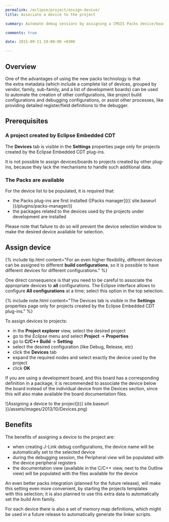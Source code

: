 ```yaml
---
permalink: /eclipse/project/assign-device/
title: Associate a device to the project

summary: Automate debug sessions by assigning a CMSIS Packs device/board to the project.

comments: true

date: 2015-09-11 19:00:00 +0300

---
```


## Overview

One of the advantages of using the new packs technology is that
the extra metadata (which include a complete list of devices,
grouped by vendor, family, sub-family, and a list of development
boards) can be used to automate the creation of other configurations,
like project build configurations and debugging configurations, or
assist other processes, like providing detailed register/field
definitions to the debugger.

## Prerequisites

### A project created by Eclipse Embedded CDT

The **Devices** tab is visible in the **Settings** properties page
only for projects created by the Eclipse Embedded CDT plug-ins.

It is not possible to assign devices/boards to projects created by
other plug-ins, because they lack the mechanisms to handle such
additional data.

### The Packs are available

For the device list to be populated, it is required that:

- the Packs plug-ins are first installed
([Packs manager]({{ site.baseurl }}/plugins/packs-manager/))
- the packages related to the devices used by the projects
under development are installed

Please note that failure to do so will prevent the device selection
window to make the desired device available for selection.

## Assign device

{% include tip.html content="For an even higher flexibility,
different devices
can be assigned to different **build configurations**, so it is
possible to have different devices for different configurations." %}

One direct consequence is that you need to be careful to associate
the appropriate devices to **all** configurations. The Eclipse
interface allows to configure **All configurations** at a time;
select this option in the top selection.

{% include note.html content="The Devices tab is visible in the
**Settings**
properties page only for projects created by the Eclipse Embedded CDT
plug-ins." %}

To assign devices to projects:

- in the **Project explorer** view, select the desired project
- go to the _Eclipse_ menu and select **Project** → **Properties**
- go to **C/C++ Build** → **Setting**
- select the desired configuration (like Debug, Release, etc)
- click the **Devices** tab
- expand the required nodes and select exactly the device used by the project
- click **OK**

If you are using a development board, and this board has a corresponding
definition in a package, it is recommended to associate the device below
the board instead of the individual device from the Devices section,
since this will also make available the board documentation files.

![Assigning a device to the project]({{ site.baseurl }}/assets/images/2013/10/Devices.png)

## Benefits

The benefits of assigning a device to the project are:

- when creating J-Link debug configurations, the device name will
be automatically set to the selected device
- during the debugging session, the Peripheral view will be populated
with the device peripheral registers
- the documentation view (available in the C/C++ view, next to the
Outline view) will be populated with the files available for the device

An even better packs integration (planned for the future release), will
make this setting even more convenient, by starting the projects templates
with this selection; it is also planned to use this extra data to
automatically set the build Arm family.

For each device there is also a set of memory map definitions, which
might be used in a future release to automatically
generate the linker scripts.
